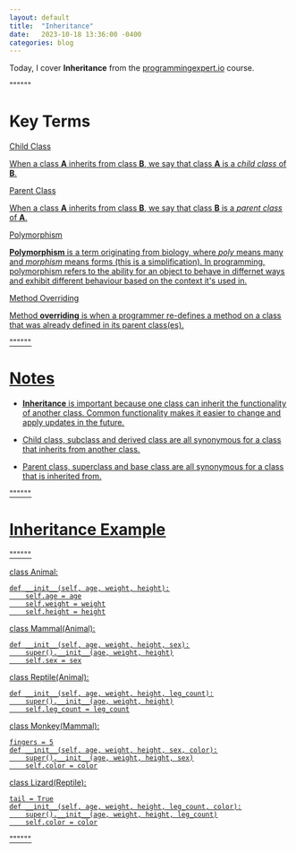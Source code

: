 ```yaml
---
layout: default
title:  "Inheritance"
date:   2023-10-18 13:36:00 -0400
categories: blog
---
```


Today, I cover __Inheritance__ from the [programmingexpert.io][course-site] course.

""""""

# Key Terms

<u>Child Class<u>

When a class __A__ inherits from class __B__, we say that class __A__ is a _child class_ of __B__.

<u>Parent Class<u>

When a class __A__ inherits from class __B__, we say that class __B__ is a _parent class_ of __A__.

<u>Polymorphism<u>

__Polymorphism__ is a term originating from biology, where _poly_ means many and _morphism_ means forms (this is a simplification). In programming, polymorphism refers to the ability for an object to behave in differnet ways and exhibit different behaviour based on the context it's used in.

<u>Method Overriding<u>

Method __overriding__ is when a programmer re-defines a method on a class that was already defined in its parent class(es).

""""""

# Notes

- __Inheritance__ is important because one class can inherit the functionality of another class. Common functionality makes it easier to change and apply updates in the future.

- Child class, subclass and derived class are all synonymous for a class that inherits from another class.

- Parent class, superclass and base class are all synonymous for a class that is inherited from.

""""""

# Inheritance Example

""""""

class Animal:

    def __init__(self, age, weight, height):
        self.age = age
        self.weight = weight
        self.height = height

class Mammal(Animal):

    def __init__(self, age, weight, height, sex):
        super().__init__(age, weight, height)
        self.sex = sex

class Reptile(Animal):

    def __init__(self, age, weight, height, leg_count):
        super().__init__(age, weight, height)
        self.leg_count = leg_count

class Monkey(Mammal):

    fingers = 5
    def __init__(self, age, weight, height, sex, color):
        super().__init__(age, weight, height, sex)
        self.color = color

class Lizard(Reptile):

    tail = True
    def __init__(self, age, weight, height, leg_count, color):
        super().__init__(age, weight, height, leg_count)
        self.color = color

""""""

[course-site]: https://www.programmingexpert.io/index